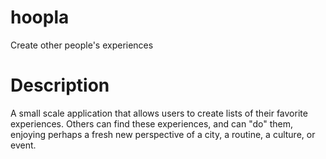 # hoopla
Create other people's experiences

# Description
A small scale application that allows users to create lists of their favorite experiences. Others can find these experiences, and can "do" them, enjoying perhaps a fresh new perspective of a city, a routine, a culture, or event. 
